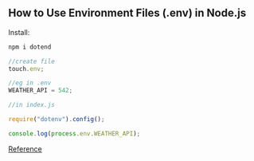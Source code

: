 ## How to Use Environment Files (.env) in Node.js

Install:

```js
npm i dotend
```

```js
//create file
touch.env;

//eg in .env
WEATHER_API = 542;

//in index.js

require("dotenv").config();

console.log(process.env.WEATHER_API);
```

[Reference](https://www.youtube.com/watch?v=hZUNMYU4Kzo&list=PL_VP_qub8HfIva3X7o4FbRqoqg9K-s8z4&index=1)
